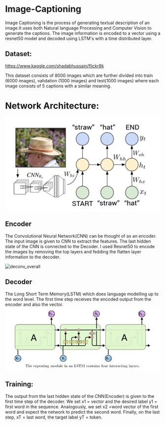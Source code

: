 # Image-Captioning
Image Captioning is the process of generating textual description of an image.It uses both Natural language Processing and 
Computer Vision to generate the captions.
The image information is encoded to a vector using a resnet50 model and decoded using LSTM's with a time distributed layer.

## Dataset:
https://www.kaggle.com/shadabhussain/flickr8k

This dataset consists of 8000 images which are further divided into train (6000 images), validation (1000 images) and test(1000 images) 
where each image consists of 5 captions with a similar meaning.

# Network Architecture:
![deconv_overall](./network.png)

## Encoder
The Convolutional Neural Network(CNN) can be thought of as an encoder. The input image is given to CNN to extract the features. 
The last hidden state of the CNN is connected to the Decoder. I used Resnet50 to encode the images by removing the top layers and fedding
the flatten layer information to the decoder.

![deconv_overall](./resnet.png)

## Decoder
The Long Short Term Memory(LSTM) which does language modelling up to the word level. The first time step receives the encoded output
from the encoder and also the <START> vector.
![deconv_overall](./lstm.png) 
  
## Training:
The output from the last hidden state of the CNN(Encoder) is given to the first time step of the decoder. We set x1 =<START> vector and the desired label y1 = first word in the sequence. Analogously, we set x2 =word vector of the first word and expect the network to predict the second word. Finally, on the last step, xT = last word, the target label yT =<END> token.




